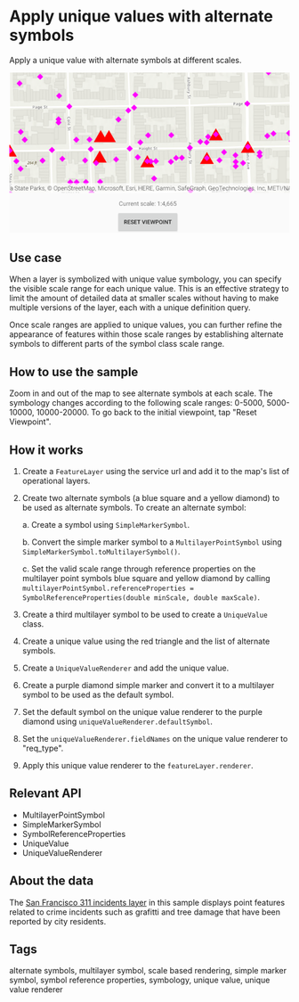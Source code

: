 # Apply unique values with alternate symbols

Apply a unique value with alternate symbols at different scales.

![ApplyUniqueValuesWithAlternateSymbols](apply-unique-values-with-alternate-symbols.png)

## Use case

When a layer is symbolized with unique value symbology, you can specify the visible scale range for each unique value. This is an effective strategy to limit the amount of detailed data at smaller scales without having to make multiple versions of the layer, each with a unique definition query.

Once scale ranges are applied to unique values, you can further refine the appearance of features within those scale ranges by establishing alternate symbols to different parts of the symbol class scale range.

## How to use the sample

Zoom in and out of the map to see alternate symbols at each scale. The symbology changes according to the following scale ranges: 0-5000, 5000-10000, 10000-20000. To go back to the initial viewpoint, tap "Reset Viewpoint".

## How it works

1. Create a `FeatureLayer` using the service url and add it to the map's list of operational layers.
2. Create two alternate symbols (a blue square and a yellow diamond) to be used as alternate symbols. To create an alternate symbol:

    a. Create a symbol using `SimpleMarkerSymbol`.
    
    b. Convert the simple marker symbol to a `MultilayerPointSymbol` using `SimpleMarkerSymbol.toMultilayerSymbol()`.
    
    c. Set the valid scale range through reference properties on the multilayer point symbols blue square and yellow diamond by calling `multilayerPointSymbol.referenceProperties = SymbolReferenceProperties(double minScale, double maxScale)`.
    
3. Create a third multilayer symbol to be used to create a `UniqueValue` class.
4. Create a unique value using the red triangle and the list of alternate symbols.
5. Create a `UniqueValueRenderer` and add the unique value.
6. Create a purple diamond simple marker and convert it to a multilayer symbol to be used as the default symbol.
7. Set the default symbol on the unique value renderer to the purple diamond using `uniqueValueRenderer.defaultSymbol`.
8. Set the `uniqueValueRenderer.fieldNames` on the unique value renderer to "req_type".
9. Apply this unique value renderer to the `featureLayer.renderer`.

## Relevant API

* MultilayerPointSymbol
* SimpleMarkerSymbol
* SymbolReferenceProperties
* UniqueValue
* UniqueValueRenderer

## About the data

The [San Francisco 311 incidents layer](https://sampleserver6.arcgisonline.com/arcgis/rest/services/SF311/FeatureServer/0) in this sample displays point features related to crime incidents such as grafitti and tree damage that have been reported by city residents.

## Tags

alternate symbols, multilayer symbol, scale based rendering, simple marker symbol, symbol reference properties, symbology, unique value, unique value renderer
